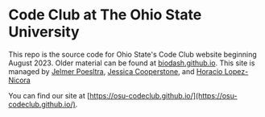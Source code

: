 # Code Club at The Ohio State University
This repo is the source code for Ohio State's Code Club website beginning August 2023. Older material can be found at [biodash.github.io](https://biodash.github.io/). This site is managed by [Jelmer Poesltra](https://github.com/jelmerp), [Jessica Cooperstone](https://github.com/jcooperstone), and [Horacio Lopez-Nicora](https://github.com/Lopez-Nicora)

You can find our site at [https://osu-codeclub.github.io/](https://osu-codeclub.github.io/). 
